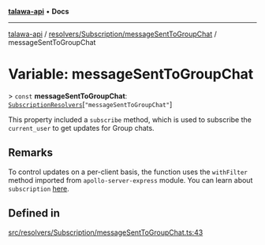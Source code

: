 [**talawa-api**](../../../../README.md) • **Docs**

***

[talawa-api](../../../../modules.md) / [resolvers/Subscription/messageSentToGroupChat](../README.md) / messageSentToGroupChat

# Variable: messageSentToGroupChat

\> `const` **messageSentToGroupChat**: [`SubscriptionResolvers`](../../../../types/generatedGraphQLTypes/type-aliases/SubscriptionResolvers.md)\[`"messageSentToGroupChat"`\]

This property included a `subscribe` method, which is used to
subscribe the `current_user` to get updates for Group chats.

## Remarks

To control updates on a per-client basis, the function uses the `withFilter`
method imported from `apollo-server-express` module.
You can learn about `subscription` [here](https://www.apollographql.com/docs/apollo-server/data/subscriptions/).

## Defined in

[src/resolvers/Subscription/messageSentToGroupChat.ts:43](https://github.com/PalisadoesFoundation/talawa-api/blob/60937520d7a29ccf883a9c6a7c2d186bae92a81b/src/resolvers/Subscription/messageSentToGroupChat.ts#L43)
